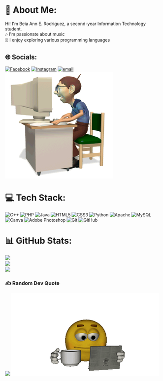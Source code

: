 # 💫 About Me:
Hi! I'm Beia Ann E. Rodriguez, a second-year Information Technology student.<br>🎶 I'm passionate about music<br>🗄️ I enjoy exploring various programming languages


## 🌐 Socials:
[![Facebook](https://img.shields.io/badge/Facebook-%231877F2.svg?logo=Facebook&logoColor=white)](https://facebook.com/https://www.facebook.com/beiaann.rodriguez) [![Instagram](https://img.shields.io/badge/Instagram-%23E4405F.svg?logo=Instagram&logoColor=white)](https://instagram.com/@beiiance) [![email](https://img.shields.io/badge/Email-D14836?logo=gmail&logoColor=white)](mailto:beiaann.rodriguez@cvsu.edu.ph) 
![](https://github.com/beia-rodriguez/beia-rodriguez/blob/main/Computer%20Geek.gif)

# 💻 Tech Stack:  
![C++](https://img.shields.io/badge/c++-%2300599C.svg?style=flat&logo=c%2B%2B&logoColor=white) ![PHP](https://img.shields.io/badge/php-%23777BB4.svg?style=flat&logo=php&logoColor=white) ![Java](https://img.shields.io/badge/java-%23ED8B00.svg?style=flat&logo=openjdk&logoColor=white) ![HTML5](https://img.shields.io/badge/html5-%23E34F26.svg?style=flat&logo=html5&logoColor=white) ![CSS3](https://img.shields.io/badge/css3-%231572B6.svg?style=flat&logo=css3&logoColor=white) ![Python](https://img.shields.io/badge/python-3670A0?style=flat&logo=python&logoColor=ffdd54) ![Apache](https://img.shields.io/badge/apache-%23D42029.svg?style=flat&logo=apache&logoColor=white) ![MySQL](https://img.shields.io/badge/mysql-4479A1.svg?style=flat&logo=mysql&logoColor=white) ![Canva](https://img.shields.io/badge/Canva-%2300C4CC.svg?style=flat&logo=Canva&logoColor=white) ![Adobe Photoshop](https://img.shields.io/badge/adobe%20photoshop-%2331A8FF.svg?style=flat&logo=adobe%20photoshop&logoColor=white) ![Git](https://img.shields.io/badge/git-%23F05033.svg?style=flat&logo=git&logoColor=white) ![GitHub](https://img.shields.io/badge/github-%23121011.svg?style=flat&logo=github&logoColor=white)
# 📊 GitHub Stats:
![](https://github-readme-stats.vercel.app/api?username=beia-rodriguez&theme=rose_pine&hide_border=false&include_all_commits=true&count_private=false)<br/>
![](https://nirzak-streak-stats.vercel.app/?user=beia-rodriguez&theme=rose_pine&hide_border=false)<br/>
![](https://github-readme-stats.vercel.app/api/top-langs/?username=beia-rodriguez&theme=rose_pine&hide_border=false&include_all_commits=true&count_private=false&layout=compact)

### ✍️ Random Dev Quote
![](https://quotes-github-readme.vercel.app/api?type=horizontal&theme=tokyonight)
![](https://github.com/beia-rodriguez/beia-rodriguez/blob/main/download.gif)

<!-- Proudly created with GPRM ( https://gprm.itsvg.in ) -->
